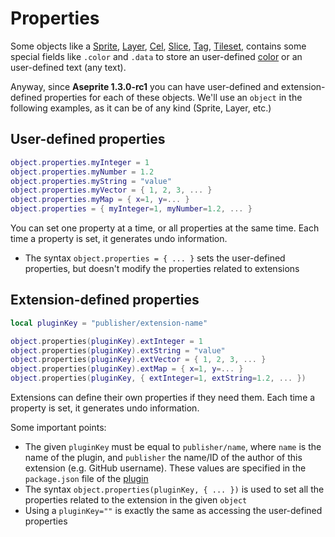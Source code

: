 # Properties

Some objects like a [Sprite](sprite.md#sprite),
[Layer](layer.md#layer), [Cel](cel.md#cel), [Slice](slice.md#slice),
[Tag](tag.md#tag), [Tileset](tileset.md#tileset), contains some
special fields like `.color` and `.data` to store an user-defined
[color](color.md#color) or an user-defined text (any text).

Anyway, since **Aseprite 1.3.0-rc1** you can have user-defined and
extension-defined properties for each of these objects. We'll use an
`object` in the following examples, as it can be of any kind (Sprite,
Layer, etc.)

## User-defined properties

```lua
object.properties.myInteger = 1
object.properties.myNumber = 1.2
object.properties.myString = "value"
object.properties.myVector = { 1, 2, 3, ... }
object.properties.myMap = { x=1, y=... }
object.properties = { myInteger=1, myNumber=1.2, ... }
```

You can set one property at a time, or all properties at the same
time. Each time a property is set, it generates undo information.

* The syntax `object.properties = { ... }` sets the user-defined
  properties, but doesn't modify the properties related to extensions

## Extension-defined properties

```lua
local pluginKey = "publisher/extension-name"

object.properties(pluginKey).extInteger = 1
object.properties(pluginKey).extString = "value"
object.properties(pluginKey).extVector = { 1, 2, 3, ... }
object.properties(pluginKey).extMap = { x=1, y=... }
object.properties(pluginKey, { extInteger=1, extString=1.2, ... })
```

Extensions can define their own properties if they need them.  Each
time a property is set, it generates undo information.

Some important points:

* The given `pluginKey` must be equal to `publisher/name`, where
  `name` is the name of the plugin, and `publisher` the name/ID of the
  author of this extension (e.g. GitHub username). These values are
  specified in the `package.json` file of the [plugin](plugin.md#plugin)
* The syntax `object.properties(pluginKey, { ... })` is used to set
  all the properties related to the extension in the given `object`
* Using a `pluginKey=""` is exactly the same as accessing the
  user-defined properties
